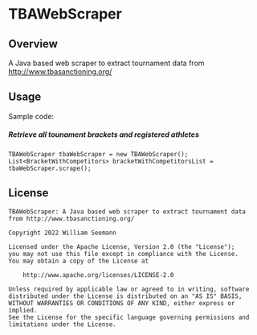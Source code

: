 TBAWebScraper
============================

Overview
--------

A Java based web scraper to extract tournament data from http://www.tbasanctioning.org/


Usage
------------

Sample code:

##### Retrieve all tounament brackets and registered athletes

    TBAWebScraper tbaWebScraper = new TBAWebScraper();
    List<BracketWithCompetitors> bracketWithCompetitorsList = tbaWebScraper.scrape();


License
------------

```
TBAWebScraper: A Java based web scraper to extract tournament data from http://www.tbasanctioning.org/

Copyright 2022 William Seemann

Licensed under the Apache License, Version 2.0 (the "License");
you may not use this file except in compliance with the License.
You may obtain a copy of the License at

    http://www.apache.org/licenses/LICENSE-2.0

Unless required by applicable law or agreed to in writing, software
distributed under the License is distributed on an "AS IS" BASIS,
WITHOUT WARRANTIES OR CONDITIONS OF ANY KIND, either express or implied.
See the License for the specific language governing permissions and
limitations under the License.
